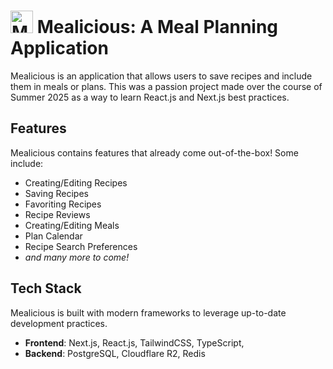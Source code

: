 # <img src="https://cdn.mealicious.shawntapp.com/favicon.ico" alt="Mealicious Icon" width="36"> Mealicious: A Meal Planning Application
Mealicious is an application that allows users to save recipes and include them in meals or plans. This was a passion project made over the course of Summer 2025 as a way to learn React.js and Next.js best practices.

## Features
Mealicious contains features that already come out-of-the-box! Some include:
- Creating/Editing Recipes
- Saving Recipes
- Favoriting Recipes
- Recipe Reviews
- Creating/Editing Meals
- Plan Calendar
- Recipe Search Preferences
- _and many more to come!_

## Tech Stack
Mealicious is built with modern frameworks to leverage up-to-date development practices.
- __Frontend__: Next.js, React.js, TailwindCSS, TypeScript, 
- __Backend__: PostgreSQL, Cloudflare R2, Redis
